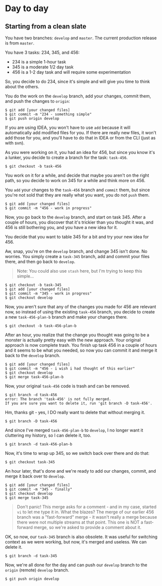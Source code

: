 # Day to day

## Starting from a clean slate

You have two branches: `develop` and `master`. The current production release is from `master`.

You have 3 tasks: 234, 345, and 456:

 - 234 is a simple 1-hour task
 - 345 is a moderate 1/2 day task
 - 456 is a 1-2 day task and will require some experimentation

So, you decide to do 234, since it's simple and will give you time to think about the others.

You do the work on the `develop` branch, add your changes, commit them, and push the changes to `origin`:

	$ git add [your changed files]
	$ git commit -m "234 - something simple"
	$ git push origin develop

If you are using IDEA, you won't have to use `add` because it will automatically add modified files for you. If there are really new files, it won't add those for you, and you'll have to do that in IDEA or from the CLI (just as with svn).

As you were working on it, you had an idea for 456, but since you know it's a lunker, you decide to create a branch for the task: `task-456`. 

	$ git checkout -b task-456

You work on it for a while, and decide that maybe you aren't on the right path, so you decide to work on 345 for a while and think more on 456. 

You `add` your changes to the `task-456` branch and `commit` them, but since you're not sold that they are really what you want, you do not `push` them.

	$ git add [your changed files]
	$ git commit -m "456 - work in progress"

Now, you go back to the `develop` branch, and start on task 345. After a couple of hours, you discover that it's trickier than you thought it was, and 456 is still bothering you, and you have a new idea for it.

You decide that you want to table 345 for a bit and try your new idea for 456.

Aw, snap, you're on the `develop` branch, and change 345 isn't done. No worries. You simply create a `task-345` branch, add and commit your files there, and then go back to `develop`.

> Note: You could also use `stash` here, but I'm trying to keep this simple...

	$ git checkout -b task-345
	$ git add [your changed files]
	$ git commit -m "345 - work in progress"
	$ git checkout develop

Now, you aren't sure that any of the changes you made for 456 are relevant now, so instead of using the existing `task-456` branch, you decide to create a new `task-456-plan-b` branch and make your changes there.

	$ git checkout -b task-456-plan-b

After an hour, you realize that the change you thought was going to be a monster is actually pretty easy with the new approach. Your original approach is now complete trash. You finish up task 456 in a couple of hours and it seems to be what you needed, so now you can commit it and merge it back to the `develop` branch.

	$ git add [your changed files]
	$ git commit -m "456 - i wish i had thought of this earlier"
	$ git checkout develop
	$ git merge task-456-plan-b

Now, your original `task-456` code is trash and can be removed.

	$ git branch -d task-456
	error: The branch 'task-456' is not fully merged.
	If you are sure you want to delete it, run 'git branch -D task-456'.

Hm, thanks git - yes, I DO really want to delete that without merging it.

	$ git branch -D task-456

And since I've merged `task-456-plan-b` to `develop`, I no longer want it cluttering my history, so I can delete it, too.

	$ git branch -d task-456-plan-b

Now, it's time to wrap up 345, so we switch back over there and do that:

	$ git checkout task-345

An hour later, that's done and we're ready to add our changes, commit, and merge it back over to `develop`.

	$ git add [your changed files]
	$ git commit -m "345 - finally"
	$ git checkout develop
	$ git merge task-345

> Don't panic! This merge asks for a comment - and in my case, started `vi` to let me type it in. What the blazes? The merge of our earlier 456 branch was a "fast-forward" merge - it wasn't really a merge because there were not multiple streams at that point. This one is NOT a fast-forward merge, so we're asked to provide a comment about it. 

OK, so now, our `task-345` branch is also obsolete. It was useful for switching context as we were working, but now, it's merged and useless. We can delete it.

	$ git branch -d task-345

Now, we're all done for the day and can push our `develop` branch to the `origin` (remote) `develop` branch.

	$ git push origin develop

